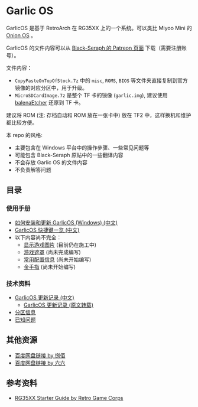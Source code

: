 # Garlic OS

GarlicOS 是基于 RetroArch 在 RG35XX 上的一个系统。可以类比 Miyoo Mini 的 [Onion OS](https://github.com/OnionUI/Onion) 。

GarlicOS 的文件内容可以从 [Black-Seraph 的 Patreon 页面](https://www.patreon.com/posts/76561333) 下载（需要注册账号）。

文件内容：

- `CopyPasteOnTopOfStock.7z` 中的 `misc`, `ROMS`, `BIOS` 等文件夹直接复制到官方镜像的对应分区中，用于升级。
- `MicroSDCardImage.7z` 是整个 TF 卡的镜像 (`garlic.img`), 建议使用 [balenaEtcher](https://www.balena.io/etcher/) 还原到 TF 卡。

建议将 ROM (注: 存档自动和 ROM 放在一张卡中) 放在 TF2 中，这样换机和维护都比较方便。

本 repo 的风格:

- 主要包含在 Windows 平台中的操作步骤、一些常见问题等
- 可能包含 Black-Seraph 原帖中的一些翻译内容
- 不会存放 Garlic OS 的文件内容
- 不负责解答问题

## 目录

### 使用手册

- [如何安装和更新 GarlicOS (Windows) (中文)](./installation.windows.zh_CN.md)
- [GarlicOS 快捷键一览 (中文)](./hotkeys.zh_CN.md)
- 以下内容尚不完全：
  - [显示游戏图片](./thumbnails.zh_CN.md) (目前仍在施工中)
  - [游戏遮罩](./bezels.zh_CN.md) (尚未完成编写)
  - [常用配置信息](./configuration.zh_CN.md) (尚未开始编写)
  - [金手指](./cheats.zh_CN.md) (尚未开始编写)

### 技术资料

- [GarlicOS 更新记录 (中文)](./changelog.zh_CN.md)
  - [GarlicOS 更新记录 (原文转载)](./changelog.en_US.md)
- [分区信息](./partitions.zh_CN.md)
- [已知问题](./known_issues.zh_CN.md)

## 其他资源

- [百度网盘链接 by 捌佰](https://pan.baidu.com/s/1SZW7v1PogrKP2ZC2GMif8A?pwd=dqd3)
- [百度网盘链接 by 六六](https://pan.baidu.com/s/1kbVz_cNWY7TAAVHgfAzYZQ?pwd=0663)

## 参考资料

- [RG35XX Starter Guide by Retro Game Corps](https://retrogamecorps.com/2023/01/03/anbernic-rg35xx-starter-guide/)
